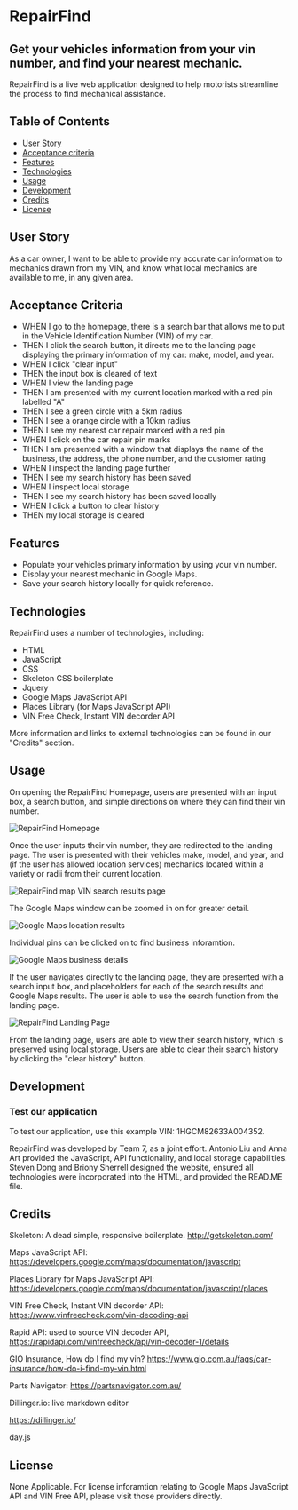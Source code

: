 # RepairFind
## Get your vehicles information from your vin number, and find your nearest mechanic.

RepairFind is a live web application designed to help motorists streamline the process to find mechanical assistance.

## Table of Contents
- [User Story](#user-story)
- [Acceptance criteria](#acceptance-criteria)
- [Features](#features)
- [Technologies](#technologies)
- [Usage](#usage)
- [Development](#development)
- [Credits](#credits)
- [License](#license)

## User Story
As a car owner, I want to be able to provide my accurate car information to mechanics drawn from my VIN, and know what local mechanics are available to me, in any given area. 

## Acceptance Criteria
- WHEN I go to the homepage, there is a search bar that allows me to put in the Vehicle Identification Number (VIN) of my car.
- THEN I click the search button, it directs me to the landing page displaying the primary information of my car: make, model, and year.
- WHEN I click "clear input"
- THEN the input box is cleared of text
- WHEN I view the landing page
- THEN I am presented with my current location marked with a red pin labelled "A"
- THEN I see a green circle with a 5km radius
- THEN I see a orange circle with a 10km radius
- THEN I see my nearest car repair marked with a red pin
- WHEN I click on the car repair pin marks
- THEN I am presented with a window that displays the name of the business, the address, the phone number, and the customer rating
- WHEN I inspect the landing page further
- THEN I see my search history has been saved
- WHEN I inspect local storage
- THEN I see my search history has been saved locally
- WHEN I click a button to clear history
- THEN my local storage is cleared

## Features

- Populate your vehicles primary information by using your vin number. 
- Display your nearest mechanic in Google Maps.
- Save your search history locally for quick reference. 

## Technologies

RepairFind uses a number of technologies, including:

- HTML
- JavaScript
- CSS
- Skeleton CSS boilerplate
- Jquery
- Google Maps JavaScript API
- Places Library (for Maps JavaScript API)
- VIN Free Check, Instant VIN decorder API

More information and links to external technologies can be found in our "Credits" section. 

## Usage

On opening the RepairFind Homepage, users are presented with an input box, a search button, and simple directions on where they can find their vin number. 

![RepairFind Homepage](images/readmeHomePage1.png)

Once the user inputs their vin number, they are redirected to the landing page. The user is presented with their vehicles make, model, and year, and (if the user has allowed location services) mechanics located within a variety or radii from their current location. 

![RepairFind map VIN search results page](images/landingPageCarInfoResults.png)

The Google Maps window can be zoomed in on for greater detail.

![Google Maps location results](images/landingPageMapResult1.png)

Individual pins can be clicked on to find business inforamtion. 

![Google Maps business details](images/landingPageMapDetails.png)

If the user navigates directly to the landing page, they are presented with a search input box, and placeholders for each of the search results and Google Maps results. The user is able to use the search function from the landing page. 

![RepairFind Landing Page](images/readmeLandingPageDefault1.png)

From the landing page, users are able to view their search history, which is preserved using local storage. Users are able to clear their search history by clicking the "clear history" button. 



## Development

### Test our application

To test our application, use this example VIN: 1HGCM82633A004352.

RepairFind was developed by Team 7, as a joint effort. Antonio Liu and Anna Art provided the JavaScript, API functionality, and local storage capabilities. Steven Dong and Briony Sherrell designed the website, ensured all technologies were incorporated into the HTML, and provided the READ.ME file. 



## Credits

Skeleton: A dead simple, responsive boilerplate. http://getskeleton.com/

Maps JavaScript API: https://developers.google.com/maps/documentation/javascript

Places Library for Maps JavaScript API: https://developers.google.com/maps/documentation/javascript/places

VIN Free Check, Instant VIN decorder API: https://www.vinfreecheck.com/vin-decoding-api

Rapid API: used to source VIN decoder API, https://rapidapi.com/vinfreecheck/api/vin-decoder-1/details

GIO Insurance, How do I find my vin? https://www.gio.com.au/faqs/car-insurance/how-do-i-find-my-vin.html

Parts Navigator: https://partsnavigator.com.au/

Dillinger.io: live markdown editor

https://dillinger.io/

day.js


## License

None Applicable. For license inforamtion relating to Google Maps JavaScript API and VIN Free API, please visit those providers directly. 

